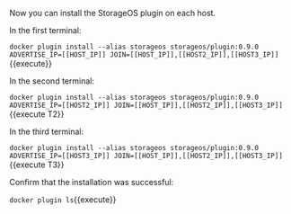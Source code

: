 Now you can install the StorageOS plugin on each host.

In the first terminal:

`docker plugin install --alias storageos storageos/plugin:0.9.0 ADVERTISE_IP=[[HOST_IP]] JOIN=[[HOST_IP]],[[HOST2_IP]],[[HOST3_IP]]`{{execute}}

In the second terminal:

`docker plugin install --alias storageos storageos/plugin:0.9.0 ADVERTISE_IP=[[HOST2_IP]] JOIN=[[HOST_IP]],[[HOST2_IP]],[[HOST3_IP]]`{{execute T2}}

In the third terminal:

`docker plugin install --alias storageos storageos/plugin:0.9.0 ADVERTISE_IP=[[HOST3_IP]] JOIN=[[HOST_IP]],[[HOST2_IP]],[[HOST3_IP]]`{{execute T3}}

Confirm that the installation was successful:

`docker plugin ls`{{execute}}
